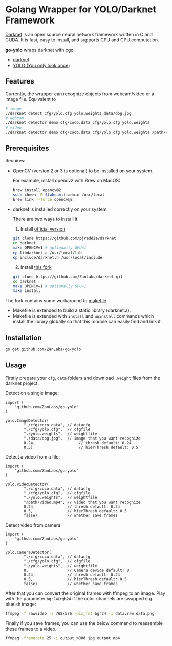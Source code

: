 # Golang Wrapper for YOLO/Darknet Framework

[Darknet](https://github.com/pjreddie/darknet) is an open source neural network framework written in C and CUDA. It is fast, easy to install, and supports CPU and GPU computation.

**go-yolo** wraps darknet with cgo.

- [darknet](http://pjreddie.com/darknet/)
- [YOLO (You only look once)](http://pjreddie.com/darknet/yolo/)

## Features

Currently, the wrapper can recognize objects from webcam/video or a image file. Equivalent to

```sh
# image
./darknet detect cfg/yolo.cfg yolo.weights data/dog.jpg
# webcom
./darknet detector demo cfg/coco.data cfg/yolo.cfg yolo.weights
# video
./darknet detector demo cfg/coco.data cfg/yolo.cfg yolo.weights /path/video.mp4
```

## Prerequisites

Requires:

- OpenCV (version 2 or 3 is optional) to be installed on your system.

  For example, install opencv2 with Brew on MacOS:
  
  ``` sh
  brew install opencv@2
  sudo chown -R $(whoami):admin /usr/local
  brew link --force opencv@2
  ```

- darknet is installed correctly on your system

  There are two ways to install it.

  1. Install [official version](https://github.com/pjreddie/darknet)
  
  ```sh
  git clone https://github.com/pjreddie/darknet
  cd darknet
  make OPENCV=1 # optionally GPU=1
  cp libdarknet.a /usr/local/lib
  cp include/darknet.h /usr/local/include
  ```
  
  2. Install [this fork](https://github.com/ZanLabs/darknet.git)
  
  ```sh
  git clone https://github.com/ZanLabs/darknet.git
  cd darknet
  make OPENCV=1 # optionally GPU=1
  make install
  ```

The fork contains some workaround to [makefile](https://github.com/pjreddie/darknet/compare/master...ZanLabs:master).

- Makefile is extended to build a static library (darknet.a).
- Makefile is extended with `install` and `uninstall` commands which install the library globally so that this module can easily find and link it.


## Installation

```sh
go get github.com/ZanLabs/go-yolo
```

## Usage

Firstly prepare your `cfg`, `data` folders and download `.weight` files from the darknet project.


Detect on a single image:

```golang
import (
    "github.com/ZanLabs/go-yolo"
)

yolo.ImageDetector(
        "./cfg/coco.data", // datacfg
        "./cfg/yolo.cfg",  // cfgfile
        "./yolo.weights",  // weightfile
        "./data/dog.jpg",  // image that you want recognize
        0.24,					// thresh default: 0.24
        0.5)					// hierThresh default: 0.5
```

Detect a video from a file:

```golang
import (
    "github.com/ZanLabs/go-yolo"
)

yolo.VideoDetector(
        "./cfg/coco.data", // datacfg
        "./cfg/yolo.cfg",  // cfgfile
        "./yolo.weights",  // weightfile
        "/path/video.mp4", // video that you want recognize
        0.24,              // thresh default: 0.24
        0.5,               // hierThresh default: 0.5
        false)             // whether save frames
```

Detect video from camera:

```golang
import (
    "github.com/ZanLabs/go-yolo"
)

yolo.CameraDetector(
        "./cfg/coco.data", // datacfg
        "./cfg/yolo.cfg",  // cfgfile
        "./yolo.weights",  // weightfile
        0,                 // Camera device default: 0
        0.24,              // thresh default: 0.24
        0.5,               // hierThresh default: 0.5
        false)             // whether save frames
```


After that you can convert the original frames with ffmpeg to an image. Play with the parameter `bgr24`/`rgb24` if the color channels are swapped e.g. blueish image:

```sh
ffmpeg -f rawvideo -s 768x576 -pix_fmt bgr24 -i data.raw data.png
```

Finally if you save frames, you can use the below command to reassemble these frames to a video.

``` sh
ffmpeg -framerate 25 -i output_%08d.jpg output.mp4
```
